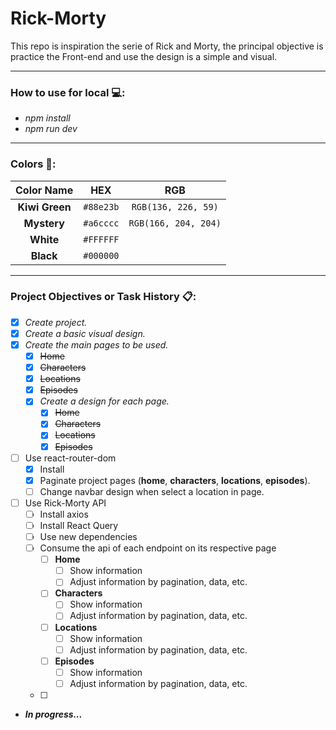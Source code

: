 # Rick-Morty
This repo is inspiration the serie of Rick and Morty, the principal objective is practice the Front-end and use the design is a simple and visual.

---

### How to use for local 💻:

- _npm install_
- _npm run dev_

---

### Colors 🎨:

| Color Name | HEX | RGB |
|     :---:      |     :---:      |     :---:      |
| **Kiwi Green** | `#88e23b` | `RGB(136, 226, 59)` |
| **Mystery** | `#a6cccc` | `RGB(166, 204, 204)` |
| **White** | `#FFFFFF` | | `RBG(255, 255, 255) ` |
| **Black** | `#000000` | | `RBG(0, 0, 0) ` |

---

### Project Objectives or Task History 📋:

- [x] _Create project._
- [x] _Create a basic visual design._
- [x] _Create the main pages to be used._
    - [x] ~~Home~~
    - [x] ~~Characters~~
    - [x] ~~Locations~~
    - [x] ~~Episodes~~
    - [x] _Create a design for each page._
        - [x] ~~Home~~
        - [x] ~~Characters~~
        - [x] ~~Locations~~
        - [x] ~~Episodes~~
- [ ] Use react-router-dom
    - [x] Install
    - [x] Paginate project pages (**home**, **characters**, **locations**, **episodes**).
    - [ ] Change navbar design when select a location in page.
- [ ] Use Rick-Morty API
    - [ ] Install axios
    - [ ] Install React Query
    - [ ] Use new dependencies
    - [ ] Consume the api of each endpoint on its respective page
        - [ ] **Home**
            - [ ] Show information
            - [ ] Adjust information by pagination, data, etc.
        - [ ] **Characters**
            - [ ] Show information
            - [ ] Adjust information by pagination, data, etc.
        - [ ] **Locations**
            - [ ] Show information
            - [ ] Adjust information by pagination, data, etc.
        - [ ] **Episodes**
            - [ ] Show information
            - [ ] Adjust information by pagination, data, etc.
    - [ ]
- ***In progress...***